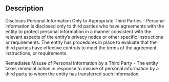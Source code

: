 ## Description

Discloses Personal Information Only to Appropriate Third Parties - Personal information is disclosed only to third parties who have agreements with the entity to protect personal information in a manner consistent with the relevant aspects of the entity’s privacy notice or other specific instructions or requirements. The entity has procedures in place to evaluate that the third parties have effective controls to meet the terms of the agreement, instructions, or requirements.

Remediates Misuse of Personal Information by a Third Party - The entity takes remedial action in response to misuse of personal information by a third party to whom the entity has transferred such information.
